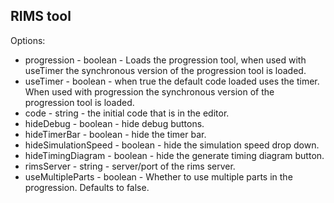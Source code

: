 ## RIMS tool

Options:
  * progression - boolean - Loads the progression tool, when used with useTimer the synchronous version of the progression tool is loaded.
  * useTimer - boolean - when true the default code loaded uses the timer. When used with progression the synchronous version of the progression tool is loaded.
  * code - string - the initial code that is in the editor.
  * hideDebug - boolean - hide debug buttons.
  * hideTimerBar - boolean - hide the timer bar.
  * hideSimulationSpeed - boolean - hide the simulation speed drop down.
  * hideTimingDiagram - boolean - hide the generate timing diagram button.
  * rimsServer - string - server/port of the rims server.
  * useMultipleParts - boolean - Whether to use multiple parts in the progression. Defaults to false.